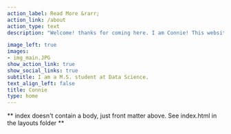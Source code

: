 ```yaml
---
action_label: Read More &rarr;
action_link: /about
action_type: text
description: "Welcome! thanks for coming here. I am Connie! This website hosts my blog, where I share the articles and my projects related to machine learning and deep learning algorithms. Click the 'READ MORE' to explore this website."

image_left: true
images:
- img_main.JPG
show_action_link: true
show_social_links: true
subtitle: I am a M.S. student at Data Science. 
text_align_left: false
title: Connie
type: home
---
```


** index doesn't contain a body, just front matter above.
See index.html in the layouts folder **
